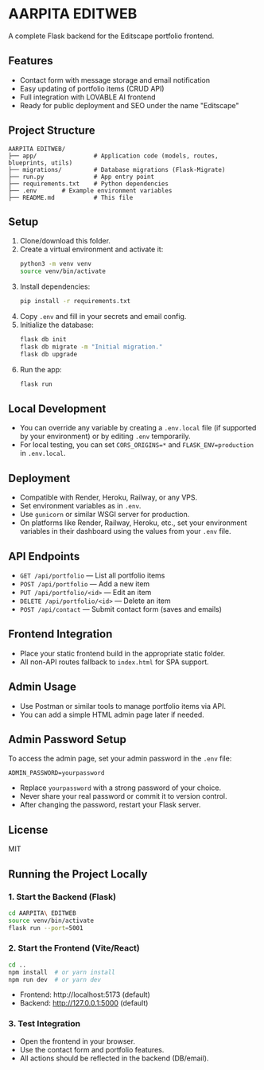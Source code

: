 # AARPITA EDITWEB

A complete Flask backend for the Editscape portfolio frontend.

## Features
- Contact form with message storage and email notification
- Easy updating of portfolio items (CRUD API)
- Full integration with LOVABLE AI frontend
- Ready for public deployment and SEO under the name "Editscape"

## Project Structure
```
AARPITA EDITWEB/
├── app/                # Application code (models, routes, blueprints, utils)
├── migrations/         # Database migrations (Flask-Migrate)
├── run.py              # App entry point
├── requirements.txt    # Python dependencies
├── .env       # Example environment variables
├── README.md           # This file
```

## Setup
1. Clone/download this folder.
2. Create a virtual environment and activate it:
   ```bash
   python3 -m venv venv
   source venv/bin/activate
   ```
3. Install dependencies:
   ```bash
   pip install -r requirements.txt
   ```
4. Copy `.env` and fill in your secrets and email config.
5. Initialize the database:
   ```bash
   flask db init
   flask db migrate -m "Initial migration."
   flask db upgrade
   ```
6. Run the app:
   ```bash
   flask run
   ```

## Local Development
- You can override any variable by creating a `.env.local` file (if supported by your environment) or by editing `.env` temporarily.
- For local testing, you can set `CORS_ORIGINS=*` and `FLASK_ENV=production` in `.env.local`.

## Deployment
- Compatible with Render, Heroku, Railway, or any VPS.
- Set environment variables as in `.env`.
- Use `gunicorn` or similar WSGI server for production.
- On platforms like Render, Railway, Heroku, etc., set your environment variables in their dashboard using the values from your `.env` file.

## API Endpoints
- `GET /api/portfolio` — List all portfolio items
- `POST /api/portfolio` — Add a new item
- `PUT /api/portfolio/<id>` — Edit an item
- `DELETE /api/portfolio/<id>` — Delete an item
- `POST /api/contact` — Submit contact form (saves and emails)

## Frontend Integration
- Place your static frontend build in the appropriate static folder.
- All non-API routes fallback to `index.html` for SPA support.

## Admin Usage
- Use Postman or similar tools to manage portfolio items via API.
- You can add a simple HTML admin page later if needed.

## Admin Password Setup
To access the admin page, set your admin password in the `.env` file:

```
ADMIN_PASSWORD=yourpassword
```

- Replace `yourpassword` with a strong password of your choice.
- Never share your real password or commit it to version control.
- After changing the password, restart your Flask server.

## License
MIT

## Running the Project Locally

### 1. Start the Backend (Flask)
```sh
cd AARPITA\ EDITWEB
source venv/bin/activate
flask run --port=5001
```

### 2. Start the Frontend (Vite/React)
```sh
cd ..
npm install  # or yarn install
npm run dev  # or yarn dev
```

- Frontend: http://localhost:5173 (default)
- Backend: http://127.0.0.1:5000 (default)

### 3. Test Integration
- Open the frontend in your browser.
- Use the contact form and portfolio features.
- All actions should be reflected in the backend (DB/email).
